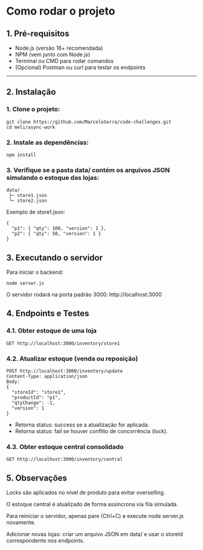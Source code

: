 # Como rodar o projeto

## 1. Pré-requisitos
- Node.js (versão 16+ recomendada)  
- NPM (vem junto com Node.js)  
- Terminal ou CMD para rodar comandos  
- (Opcional) Postman ou curl para testar os endpoints  

---

## 2. Instalação

### 1. Clone o projeto:
```
git clone https://github.com/MarceloSerra/code-challenges.git
cd meli/async-work
```

### 2. Instale as dependências:
```
npm install
```

### 3. Verifique se a pasta data/ contém os arquivos JSON simulando o estoque das lojas:

```
data/
 ├─ store1.json
 └─ store2.json
 ```

Exemplo de store1.json:
```
{
  "p1": { "qty": 100, "version": 1 },
  "p2": { "qty": 50, "version": 1 }
}
```

## 3. Executando o servidor

Para iniciar o backend:
```
node server.js
```

O servidor rodará na porta padrão 3000: http://localhost:3000


## 4. Endpoints e Testes
### 4.1. Obter estoque de uma loja
```
GET http://localhost:3000/inventory/store1
```

### 4.2. Atualizar estoque (venda ou reposição)
```
POST http://localhost:3000/inventory/update
Content-Type: application/json
Body:
{
  "storeId": "store1",
  "productId": "p1",
  "qtyChange": -1,
  "version": 1
}
```
- Retorna status: success se a atualização for aplicada.
- Retorna status: fail se houver conflito de concorrência (lock).


### 4.3. Obter estoque central consolidado
```
GET http://localhost:3000/inventory/central
```

## 5. Observações

Locks são aplicados no nível de produto para evitar overselling.

O estoque central é atualizado de forma assíncrona via fila simulada.

Para reiniciar o servidor, apenas pare (Ctrl+C) e execute node server.js novamente.

Adicionar novas lojas: criar um arquivo JSON em data/ e usar o storeId correspondente nos endpoints.
